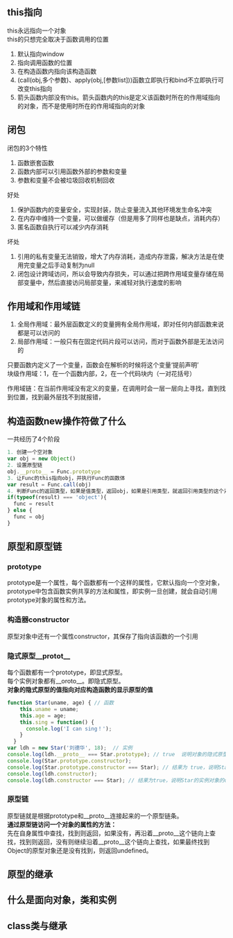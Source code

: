 ## this指向
this永远指向一个对象  
this的只想完全取决于函数调用的位置
1. 默认指向window
2. 指向调用函数的位置
3. 在构造函数内指向该构造函数
4. (call(obj,多个参数)、apply(obj,[参数list]))函数立即执行和bind不立即执行可改变this指向
5. 箭头函数内部没有this。箭头函数内的this是定义该函数时所在的作用域指向的对象，而不是使用时所在的作用域指向的对象

## 闭包
闭包的3个特性  
1. 函数嵌套函数
2. 函数内部可以引用函数外部的参数和变量
3. 参数和变量不会被垃圾回收机制回收

好处  
1. 保护函数内的变量安全，实现封装，防止变量流入其他环境发生命名冲突
2. 在内存中维持一个变量，可以做缓存（但是用多了同样也是缺点，消耗内存）
3. 匿名函数自执行可以减少内存消耗

坏处
1. 引用的私有变量无法销毁，增大了内存消耗，造成内存泄露，解决方法是在使用完变量之后手动复制为null
2. 闭包设计跨域访问，所以会导致内存损失，可以通过把跨作用域变量存储在局部变量中，然后直接访问局部变量，来减轻对执行速度的影响

## 作用域和作用域链
1. 全局作用域：最外层函数定义的变量拥有全局作用域，即对任何内部函数来说都是可以访问的
3. 局部作用域：一般只有在固定代码片段可以访问，而对于函数外部是无法访问的

只要函数内定义了一个变量，函数会在解析的时候将这个变量‘提前声明’  
块级作用域：1，在一个函数内部，2，在一个代码块内（一对花括号）

作用域链：在当前作用域没有定义的变量，在调用时会一层一层向上寻找，直到找到位置，找到最外层找不到就报错，

## 构造函数new操作符做了什么
一共经历了4个阶段  
````js
1. 创建一个空对象
var obj = new Object() 
2. 设置原型链
obj.__proto__ = Func.prototype
3. 让Func的this指向obj，并执行Func的函数体
var result = Func.call(obj)
4. 判断Func的返回类型，如果是值类型，返回obj，如果是引用类型，就返回引用类型的这个对象
if(typeof(result) === 'object'){
  func = result
} else {
  func = obj
}
````

## 原型和原型链
### prototype
prototype是一个属性，每个函数都有一个这样的属性，它默认指向一个空对象，prototype中包含函数实例共享的方法和属性，即实例一旦创建，就会自动引用prototype对象的属性和方法。
### 构造器constructor
原型对象中还有一个属性constructor，其保存了指向该函数的一个引用

### 隐式原型__protot__
每个函数都有一个prototype，即显式原型。  
每个实例对象都有__oroto__。即隐式原型。  
**对象的隐式原型的值指向对应构造函数的显示原型的值**
````js
function Star(uname, age) { // 函数
    this.uname = uname;
    this.age = age;
    this.sing = function() {
      console.log('I can sing！');
    }
  }
var ldh = new Star('刘德华', 18);  // 实例
console.log(ldh.__proto__ === Star.prototype); // true  说明对象的隐式原型的值指向对应构造函数的显示原型的值
console.log(Star.prototype.constructor);  
console.log(Star.prototype.constructor === Star); // 结果为 true，说明Star原型对象的constructor指向Star本身
console.log(ldh.constructor);
console.log(ldh.constructor === Star); // 结果为true，说明Star的实例对象的constructor也指向构造函数Star本身
````

### 原型链
原型链就是根据prototype和__proto__连接起来的一个原型链条。  
**通过原型链访问一个对象的属性的方法：**  
先在自身属性中查找，找到则返回，如果没有，再沿着__proto__这个链向上查找，找到则返回，没有则继续沿着__proto__这个链向上查找，如果最终找到Object的原型对象还是没有找到，则返回undefined。

## 原型的继承

## 什么是面向对象，类和实例

## class类与继承